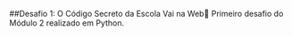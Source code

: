 ##Desafio 1: O Código Secreto da Escola Vai na Web🚀
Primeiro desafio do Módulo 2 realizado em Python.
